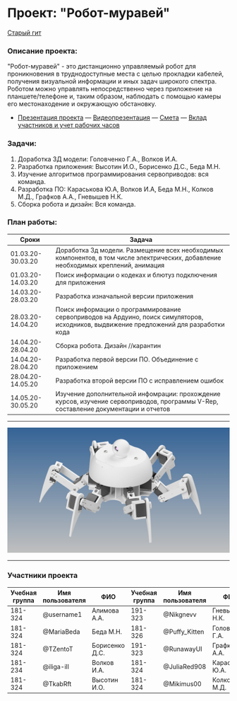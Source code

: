 # Проект: "Робот-муравей"
[Старый гит](https://github.com/MariaBeda/RobotProject])

### Описание проекта:
  "Робот-муравей" - это дистанционно управляемый робот для проникновения в труднодоступные места с целью прокладки кабелей, 
получения визуальной информации и иных задач широкого спектра. Роботом можно управлять
непосредственно через приложение на планшете/телефоне и, таким образом, наблюдать с помощью камеры его местонаходение и окружающую 
обстановку.

- [Презентация проекта](https://drive.google.com/open?id=1NA6EWcSrn3HQWWUTzpZVTp1zv91SOsHP) — [Видеопрезентация](https://drive.google.com/open?id=1m_0Ya0zMmwEQYyB0xWbIaepIvFoCGtSv) — [Смета](https://docs.google.com/spreadsheets/d/1oUSmjvCTIshuhjG5UBaT1SRCjUoR6-bUU2e5xoHDVKY/edit#gid=0) — [Вклад участников и учет рабочих часов](https://docs.google.com/spreadsheets/d/1mNPd772q1G4Bc6PZacb0FwH_dMp_AGcbqI03s_7BX14/edit#gid=0)

### Задачи:
1) Доработка 3Д модели:  Головченко Г.А., Волков И.А.
2) Разработка приложения: Высотин И.О., Борисенко Д.С., Беда М.Н.
3) Изучение алгоритмов программирования сервоприводов: вся команда.
4) Разработка ПО: Караськова Ю.А, Волков И.А, Беда М.Н., Колков М.Д., Графков А.А., Гневышев Н.К.
5) Сборка робота и дизайн: Вся команда.
### План работы:
| __Сроки__ | __Задача__ | 
|-------------------------------------|------------------------------------------------------------|
| 01.03.20-30.03.20       | Доработка 3д модели. Размещение всех необходимых компонентов, в том числе электрических, добавление необходимых креплений, анимация       | 
| 01.03.20-14.03.20       | Поиск информации о кодеках и блютуз подключения для приложения       |  
| 14.03.20-28.03.20        | Разработка изначальной версии приложения       | 
| 28.03.20-14.04.20        | Поиск информации о программирование сервоприводов на Ардуино, поиск симуляторов, исходников, выдвижение предложений для разработки кода      | 
| 14.04.20-28.04.20       | Сборка робота. Дизайн //карантин       | 
| 14.04.20-28.04.20       | Разработка первой версии ПО. Объединение с приложением         | 
| 28.04.20-14.05.20       | Разработка второй версии ПО с исправлением ошибок        | 
| 14.05.20-30.05.20       | Изучение дополнительной инфомрации: прохождение курсов, изучение сервоприводов, программы V-Rep, составление документации и отчетов       |
____________________________________________________________________________________________________________________________________
![Image alt](https://raw.githubusercontent.com/MariaBeda/RobotProject/a184fa4e170ba948008bb5b926afd1fc5fe1dad0/robot.jpg "Робот")
____________________________________________________________________________________________________________________________________

### Участники проекта
| __Учебная группа__ | __Имя пользователя__ | __ФИО__          | __Учебная группа__ | __Имя пользователя__ | __ФИО__          |
|----------------|------------------|--------------------------------|----------------|------------------|------------------------------|
| 181-324        | @username1       | Алимова А.А.               |191-323            | @Nikgnevv              | Гневышев Н.К.            
| 181-324        | @MariaBeda       | Беда М.Н.                |181-326         |  @Puffy_Kitten              | Головченко Г.А.         
| 181-324        | @TZentoT       | Борисенко Д.С.             |191-323            | @RunawayUI            | Графков А.А.             |
| 181-234        | @iliga-ill       | Волков И.А.                |181-324         | @JuliaRed908                 | Караськова Ю.А.        |
| 181-324        | @TkabRft         | Высотин И.О.             |181-324         |  @Mikimus00| Колков М.Д.            |
